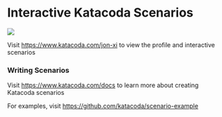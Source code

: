 # Interactive Katacoda Scenarios

[![](http://shields.katacoda.com/katacoda/jon-xi/count.svg)](https://www.katacoda.com/jon-xi "Get your profile on Katacoda.com")

Visit https://www.katacoda.com/jon-xi to view the profile and interactive scenarios

### Writing Scenarios
Visit https://www.katacoda.com/docs to learn more about creating Katacoda scenarios

For examples, visit https://github.com/katacoda/scenario-example
